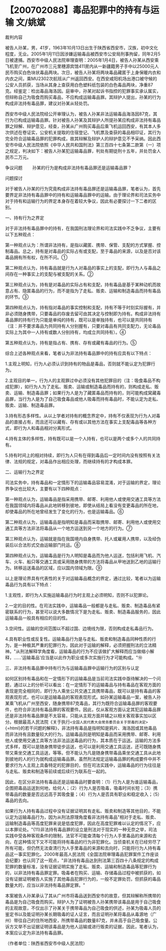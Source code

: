 # 【200702088】毒品犯罪中的持有与运输 文/姚斌

裁判内容

被告人孙某，男，41岁，1963年10月13日出生于陕西省西安市，汉族，初中文化程度，无业。2005年1月11日因涉嫌运输毒品被西安市公安局刑事拘留，同年2月5日被逮捕。西安市中级人民法院审理查明：2005年1月4日，被告人孙某从西安乘飞机至广州，在广州市三元里穗源宾馆411房内从一新疆籍男子手中以25000元人民币购买白色块状毒品两块。次日，被告人孙某将两块毒品藏匿于上身保暖内衣和内衣之间，乘MU2302次航班从广州返回西安。在西安咸阳机场出港口被守候的公安人员抓获，当场从其身上查获用白色塑料纸包装的白色毒品两块，净重87克。经鉴定：检出毒品海洛因。庭审中，孙某对起诉书指控的犯罪事实承认属实，但辩称自己为吸食而购买毒品，不应构成运输毒品罪。其辩护人提出，孙某的行为构成非法持有毒品罪，建议对孙某从轻处罚。

西安市中级人民法院经公开审理认为，被告人孙某非法运输毒品海洛因87克，其行为已构成运输毒品罪。针对被告人孙某及其辩护人所提孙某应构成非法持有毒品罪之辩解、辩护意见，经查，孙某从广州购买毒品后乘飞机运回西安，有其本人多次供述在卷证实，公安机关提取的住宿登记、飞机票及查获的毒品相印证，其行为完全符合运输毒品罪的犯罪构成，故其辩解及辩护人的辩护意见不予采纳。因此西安市中级人民法院依照《中华人民共和国刑法》第三百四十七条第二款第（一）项之规定，判决如下：被告人孙某犯运输毒品罪，判处有期徒刑十五年，并处罚金人民币二万元。

争议问题 　　孙某的行为是构成非法持有毒品罪还是运输毒品罪？

问题探讨

对于被告人孙某的行为究竟构成非法持有毒品罪还是运输毒品罪，笔者认为，首先要界定非法持有毒品罪中的持有和运输毒品罪中的运输。由于理论界和司法实务中对于持有和运输行为的界定本身存在着较大争议，因此有必要探讨一下二者的区别。

一、持有行为之界定

对于非法持有毒品罪中的持有，在我国刑法理论界和司法实践中不乏争议，主要有以下五种观点：

第一种观点认为：所谓非法持有，是指以藏匿、携带、保管、支配的方式掌握、控制毒品。总之，持有是对毒品的实际占有或支配，至于毒品的来源，以及是否对该毒品拥有所有权，在所不问。①

第二种观点认为，持有毒品就是行为人对毒品的事实上的支配，即行为人与毒品之间存在一种事实上的支配与被支配的关系。②

第三种观点认为，持有是对毒品的实际占有和支配，持有毒品是基于某种动机而故意占有、隐匿毒品的行为，而不是指为了走私、贩卖、运输和制造毒品而持有毒品的环节。③

第四种观点认为，持有指对毒品的事实控制和支配，持有不等于时刻实际握有，并非必须随身携带，只要毒品的存废去留可由其决定与控制即为持有。构成非法持有毒品罪的持有行为只能是单纯的持有，既可以是单独持有，也可以是共同持有（注：并不要求毒品为共同持有人分别握有，只要对毒品有共同支配力，无论毒品实际上为其中一人持有或数人分别持有，均成立共同持有）。④

第五种观点认为，持有是指占有、携有、存有或藏有毒品的行为。⑤

综合上述各种观点来看，笔者认为非法持有毒品罪中的持有应具有以下特点：

1.主观上明知，行为人必须认识到持有的物品是毒品，否则就不能认定为犯罪行为。

2.主观目的单一，行为人的主观罪过中必须没有其他犯罪目的（注：吸食毒品不构成犯罪），如行为人为了走私、贩卖、运输或制造毒品而持有的，则构成走私、贩卖、运输、制造毒品罪；如果行为人是为了藏匿毒品而持有的，则可能构成窝藏毒品罪，当行为人是为了自己吸食毒品或他人吸毒而持有毒品时，不能认定为走私、贩卖、运输、制造毒品罪。

3.持有形态多样性。从以上学者对持有的概念界定中，持有不仅表现为行为人对毒品的直接占有，而且还可以藏有、存有或以其他方法在事实上支配毒品等各种方式，即行为人和毒品相对分离形式。

4.持有主体的多样性，持有既可以是一个人持有，也可以是两个或多个人的共同持有。

5.持有时间上的相对持续，即行为人只有在得到毒品后一定时间内没有按照有关法律、法规的规定，对毒品作出相应处理，而继续持有的才构成本罪。

二、运输行为之界定

司法实务中，持有毒品和一定情形下的运输毒品容易混淆，对于运输的界定，理论界争议也比较大，主要有以下四种观点：

第一种观点认为，运输毒品是指采用携带、邮寄、利用他人或使用交通工具等方法在我国领域内将毒品从此地转移到彼地，即使从结局上看没有变更毒品的所在地，却使毒品的所在地曾经发生了变化的行为，也是运输毒品。⑥

第二种观点认为，运输毒品是指明知是毒品而采取携带、邮寄、利用他人或使用交通工具等方法非法将毒品从一个地方运送到另一个地方的行为。⑦

第三种观点认为，运输就是指在我国境内自身携带、托人或雇用人携带，以及经伪装后以合法形式交由运输部门托运。⑧

第四种观点认为，运输毒品是行为人明知是毒品而为他人运送，包括利用飞机、汽车、火车、船只等交通工具或采用随身携带的方法将毒品从甲地送到乙地的运输行为。转移运送毒品的区域，应以国内领域为限。⑨

以上是理论界具有代表性的关于对运输毒品概念的界定，通过比较，笔者以为运输毒品行为具有以下特点：

1.主观性，即行为人实施运输毒品行为时主观上必须明知，否则不以犯罪论。

2.一定的目的性。在司法实践中，运输毒品一般都是与走私、贩卖、制造毒品有紧密联系的行为，甚至可以说大多数情况下是为走私、贩卖、制造毒品服务的，因此运输毒品一般具有相应的目的性。

3.空间性。运输的空间范围以不超过国、边境线为限，否则构成走私毒品行为。

4.具有职业性或反复性。运输毒品行为是与走私、贩卖和制造毒品同种性质的行为，是一种极其严重的犯罪行为，因此对于运输的解释，必须把握刑法的立法精神。"从刑法解释学角度看，运输毒品的行为不应该做扩大解释而应当做缩小解释，......'运输毒品'应当是以此作为职业或多次实施行为才可能构成。"⑩

三、非法持有毒品罪中持有行为与运输毒品罪中运输行为的区别与认定

如何区别持有毒品和在一定情形下的运输毒品是当前司法实践中亟待解决的一个问题，通过以上的分析可以看出：在一定情形下的运输毒品与持有毒品在客观方面的表现是完全相同的，即行为人乘坐公共交通工具携带毒品，既可以是持有毒品的客观表现形式，也可以是运输毒品的客观表现形式。如孙某运输毒品一案，被告人孙某乘飞机从广州至西安，随身携带87克毒品，其行为既符合运输毒品罪的客观要件，也符合非法持有毒品罪的客观要件。因此，仅从客观方面认定其犯运输毒品罪还是非法持有毒品罪是不太容易，只能从主观方面并辅之以相关客观事实加以区分。根据最高人民法院《关于执行`<全国人民代表大会常务委员会关于禁毒的决定>`{=html}的若干问题的解释》，非法持有毒品是指明知是鸦片、海洛因或其他毒品而非法持有且数量较大的行为。运输毒品则是明知是毒品而采用携带、邮寄、利用他人或使用交通工具等方法非法运送毒品的行为，其本质在于运送。运输的方法多式多样，既可以是随身携带徒步运送，也可以是利用交通工具运送，还可既随身携带又乘坐交通工具运送，等等。但不能认为凡是随身携带毒品乘坐交通工具从此地到彼地的人的行为就构成运输毒品罪。虽然刑法规定运输毒品罪的构成要件中并不要求行为人主观上具备特定的犯罪目的，但在司法实践中，运输毒品的行为往往是与走私、贩卖和制造等前续或后续行为联系在一起的。

因此，在区分非法持有毒品还是运输毒品时要查明：（1）行为人是为谁运输毒品，企图把毒品运送到何地，给何人；（2）行为人是否吸毒，吸毒时间长短；（3）携带毒品的数量是否远远高于其吸食量；（4）行为人是否具有职业和稳定收入；（5）毒品的去向。

如果行为人持有毒品过程中没有证据证明其有走私、贩卖和制造等其他目的，不能认定为运输毒品行为，因为从刑法原理角度看非法持有毒品"相对于走私、贩卖、运输制造毒品等高度犯罪来说是低度犯罪，因此在高度犯罪难以认定的情况下，应以本罪论处。"{11}非法持有毒品罪的设立是刑法对于现实的一种无奈之举，司法实践中受各种客观条件的限制，法官不可能查清每个行为人手里毒品的来源和去向，在这种情况下又不可能将持有毒品的行为非犯罪化。当侦查机关在已经穷尽了所有可能，但仍然无法查清行为人手里毒品的来源和去向时，只能将行为人持有毒品这一事实犯罪化。2000年最高人民法院《全国法院审理毒品犯罪案件工作座谈会纪要》也认同了这一观点，"非法持有毒品达到刑法第三百四十八条规定的构成犯罪的数量标准，没有证据证明实施了走私、贩卖、运输和制造毒品等犯罪行为的，以非法持有毒品罪定罪。吸毒者在购买、运输、存储毒品过程中被抓获的，如没有证据证明被告人实施了其他毒品犯罪行为的，一般不定罪处罚，但抓获的毒品数量大的，应当以非法持有毒品罪定罪。"

本案被告人孙某承认了其从广州市将毒品送到西安市的故意，但其辩解称所携带的毒品是为自己吸食而购买。辩护人为了证明被告人孙某携带该毒品是用于自己吸食的主观故意，不仅出示了孙某关于携带毒品为自己吸食的供述，孙某为吸毒人员的鉴定书以及能证明孙某长期吸毒的证人证言，而且证明孙某将毒品从毒源地（广州）带往自己的住所地西安，所携带毒品的数量87克，并未高于自己吸食量。公诉方又举不出证据证明该毒品是为他人运输或进行贩卖的证据，因此，笔者认为，本案应认定为非法持有毒品罪。

（作者单位：陕西省西安市中级人民法院）